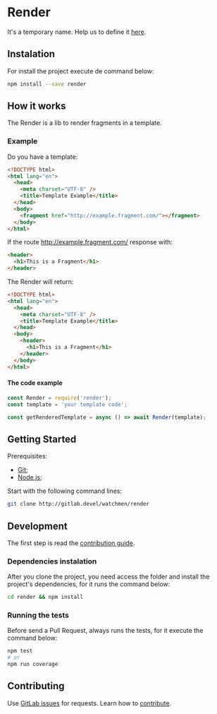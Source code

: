 # Render
It's a temporary name. Help us to define it [here](http://gitlab.devel/watchmen/render/issues/2).

## Instalation
For install the project execute de command below:
```sh
npm install --save render
```

## How it works
The Render is a lib to render fragments in a template.

### Example
Do you have a template:
```html
<!DOCTYPE html>
<html lang="en">
  <head>
    <meta charset="UTF-8" />
    <title>Template Example</title>
  </head>
  <body>
    <fragment href="http://example.fragment.com/"></fragment>
  </body>
</html>
```
If the route http://example.fragment.com/ response with:
```html
<header>
  <h1>This is a Fragment</h1>
</header>
```
The Render will return:
```html
<!DOCTYPE html>
<html lang="en">
  <head>
    <meta charset="UTF-8" />
    <title>Template Example</title>
  </head>
  <body>
    <header>
      <h1>This is a Fragment</h1>
    </header>
  </body>
</html>
```

#### The code example
```javascript
const Render = require('render');
const template = 'your template code';

const getRenderedTemplate = async () => await Render(template);
```

## Getting Started
Prerequisites:
- [Git](https://git-scm.com/);
- [Node.js](https://nodejs.org/en/);

Start with the following command lines:

```sh
git clone http://gitlab.devel/watchmen/render
```

## Development
The first step is read the [contribution guide](http://gitlab.devel/watchmen/render/blob/master/CONTRIBUTING.MD).

### Dependencies instalation
After you clone the project, you need access the folder and install the project's dependencies, for it runs the command below:
```sh
cd render && npm install
```

### Running the tests
Before send a Pull Request, always runs the tests, for it execute the command below:
```sh
npm test
# or
npm run coverage
```

## Contributing
Use [GitLab issues](http://gitlab.devel/watchmen/render/issues) for requests. Learn how to [contribute](http://gitlab.devel/watchmen/render/blob/master/CONTRIBUTING.MD).
